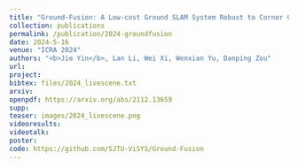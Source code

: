 ```yaml
---
title: "Ground-Fusion: A Low-cost Ground SLAM System Robust to Corner Cases"
collection: publications
permalink: /publication/2024-groundfusion
date: 2024-5-16
venue: "ICRA 2024"
authors: "<b>Jie Yin</b>, Lan Li, Wei Xi, Wenxian Yu, Danping Zou"
url: 
project: 
bibtex: files/2024_livescene.txt
arxiv: 
openpdf: https://arxiv.org/abs/2112.13659
supp: 
teaser: images/2024_livescene.png
videoresults: 
videotalk: 
poster: 
code: https://github.com/SJTU-ViSYS/Ground-Fusion
---
```

